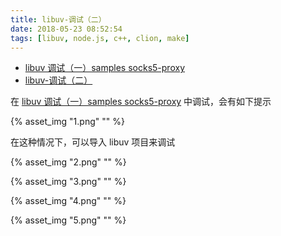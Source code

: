 ```yaml
---
title: libuv-调试（二）
date: 2018-05-23 08:52:54
tags: [libuv, node.js, c++, clion, make]
---
```


* [libuv 调试（一）samples socks5-proxy](../../../../2018/05/23/libuv-调试（一）samples-socks5-proxy/)
* [libuv-调试（二）](../../../../2018/05/23/libuv-调试（二）/)

<!--more-->

在 [libuv 调试（一）samples socks5-proxy](../../../../2018/05/23/libuv-调试（一）samples-socks5-proxy/) 中调试，会有如下提示

{% asset_img "1.png" "" %}

在这种情况下，可以导入 libuv 项目来调试

{% asset_img "2.png" "" %}

{% asset_img "3.png" "" %}

{% asset_img "4.png" "" %}

{% asset_img "5.png" "" %}

